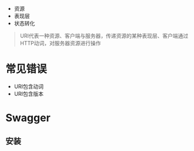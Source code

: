 - 资源
- 表现层
- 状态转化

>URI代表一种资源、客户端与服务器，传递资源的某种表现层、客户端通过HTTP动词，对服务器资源进行操作

# 常见错误

- URI包含动词
- URI包含版本

# Swagger

## 安装

